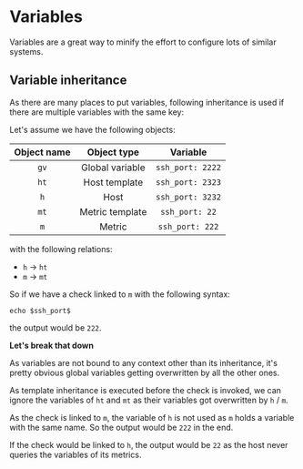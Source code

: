 # Variables

Variables are a great way to minify the effort to configure lots of similar systems. 

## Variable inheritance
As there are many places to put variables, following inheritance is used
if there are multiple variables with the same key:

Let's assume we have the following objects:

| Object name |   Object type   |     Variable     |
|:-----------:|:---------------:|:----------------:|
|    `gv`     | Global variable | `ssh_port: 2222` |
|    `ht`     |  Host template  | `ssh_port: 2323` |
|     `h`     |      Host       | `ssh_port: 3232` |
|    `mt`     | Metric template |  `ssh_port: 22`  |
|     `m`     |     Metric      | `ssh_port: 222`  |

with the following relations:

- `h` -> `ht`
- `m` -> `mt`

So if we have a check linked to `m` with the following syntax:
```
echo $ssh_port$
```

the output would be `222`.

**Let's break that down**

As variables are not bound to any context other than its inheritance, 
it's pretty obvious global variables getting overwritten by all the other ones.

As template inheritance is executed before the check is invoked, we can ignore the variables
of `ht` and `mt` as their variables got overwritten by `h` / `m`.

As the check is linked to `m`, the variable of `h` is not used as `m` holds a variable
with the same name. So the output would be `222` in the end.

If the check would be linked to `h`, the output would be `22` as the host never queries
the variables of its metrics.

